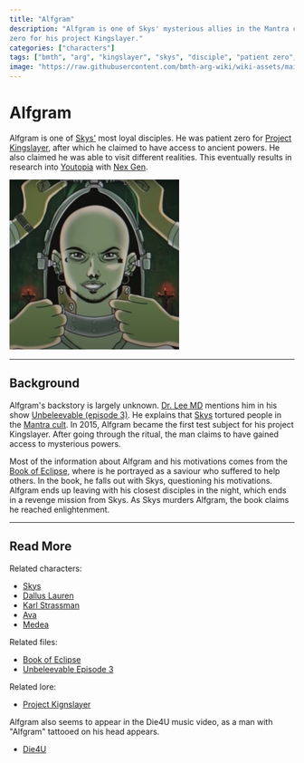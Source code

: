 ```yaml
---
title: "Alfgram"
description: "Alfgram is one of Skys' mysterious allies in the Mantra cult, eventually becoming patient 
zero for his project Kingslayer."
categories: ["characters"]
tags: ["bmth", "arg", "kingslayer", "skys", "disciple", "patient zero", "enlightenment"]
image: "https://raw.githubusercontent.com/bmth-arg-wiki/wiki-assets/main/characters/alfgram/alfgram-300x300.png"
---
```


# Alfgram

Alfgram is one of [Skys'](skys) most loyal disciples. He was patient zero for [Project Kingslayer](../lore/incident-kingslayer), 
after which he claimed to have access to ancient powers. He also claimed he was able to visit different 
realities. This eventually results in research into [Youtopia](../lore/youtopia) with [Nex Gen](../lore/nex-gen-corporation).

![Alfgram as patient zero in Unbeleevable 3](https://raw.githubusercontent.com/bmth-arg-wiki/wiki-assets/main/characters/alfgram/alfgram-300x300.png)

***

## Background

Alfgram's backstory is largely unknown. [Dr. Lee MD](lee-md) mentions him in his show [Unbeleevable (episode 3)](../for-sof/unbeleevable3). 
He explains that [Skys](skys) tortured people in the [Mantra cult](../lore/mantra). In 2015, Alfgram became the first 
test subject for his project Kingslayer. After going through the ritual, the man claims to have gained access to 
mysterious powers.

Most of the information about Alfgram and his motivations comes from 
the [Book of Eclipse](../for-sof/book-of-eclipse), where is he portrayed as a saviour who suffered to help others. 
In the book, he falls out with Skys, questioning his motivations. Alfgram ends up leaving with his closest 
disciples in the night, which ends in a revenge mission from Skys. As Skys murders Alfgram, the book claims he 
reached enlightenment.

***

## Read More

Related characters:

- [Skys](skys)
- [Dallus Lauren](dallus-lauren)
- [Karl Strassman](strassman)
- [Ava](ava)
- [Medea](medea)

Related files:

- [Book of Eclipse](../for-sof/book-of-eclipse)
- [Unbeleevable Episode 3](../for-sof/unbeleevable3)

Related lore:

- [Project Kignslayer](../lore/incident-kingslayer)

Alfgram also seems to appear in the Die4U music video, as a man with "Alfgram" tattooed on his head appears.

- [Die4U](../music/song-die4u)